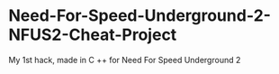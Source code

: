 # Need-For-Speed-Underground-2-NFUS2-Cheat-Project
My 1st hack, made in C ++ for Need For Speed ​​Underground 2

